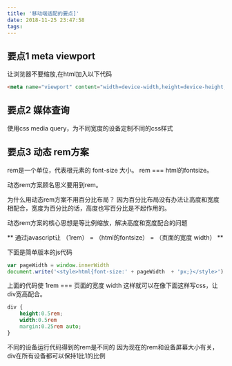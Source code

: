 ```yaml
---
title: '移动端适配的要点]'
date: 2018-11-25 23:47:58
tags:
---
```


## 要点1 meta viewport
让浏览器不要缩放,在html加入以下代码
 ```html
<meta name="viewport" content="width=device-width,height=device-height,initial-scale=1.0, minimum-scale=1.0, maximum-scale=1.0, user-scalable=no">
   ```

## 要点2 媒体查询
使用css media query，为不同宽度的设备定制不同的css样式

##  要点3 动态 rem方案
rem是一个单位，代表根元素的 font-size 大小。
rem === html的fontsize。

动态rem方案顾名思义要用到rem。

为什么用动态rem方案不用百分比布局？
因为百分比布局没有办法让高度和宽度相配合，宽度为百分比的话，高度也写百分比是不起作用的。

动态rem方案的核心思想是等比例缩放，解决高度和宽度配合的问题

** 通过javascript让 （1rem） = （html的fontsize） = （页面的宽度 width） ** 

下面是简单版本的js代码

```javascript
var pageWidth = window.innerWidth
document.write('<style>html{font-size:' + pageWidth  + 'px;}</style>')
```
上面的代码使 1rem === 页面的宽度 width
这样就可以在像下面这样写css，让div宽高配合。

```css
div {
    height:0.5rem;
    width:0.5rem
    margin:0.25rem auto;
}
```
不同的设备运行代码得到的rem是不同的
因为现在的rem和设备屏幕大小有关，div在所有设备都可以保持1比1的比例
